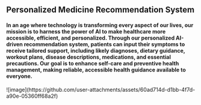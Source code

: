 <h2>Personalized Medicine Recommendation System</h2>
<h4>
In an age where technology is transforming every aspect of our lives, our mission is to harness the power of AI to make healthcare more accessible, efficient, and personalized. Through our personalized AI-driven recommendation system, patients can input their symptoms to receive tailored support, including likely diagnoses, dietary guidance, workout plans, disease descriptions, medications, and essential precautions. Our goal is to enhance self-care and preventive health management, making reliable, accessible health guidance available to everyone.</h4>
![image](https://github.com/user-attachments/assets/60ad714d-d1bb-4f7d-a90e-05360ff68a2f)

